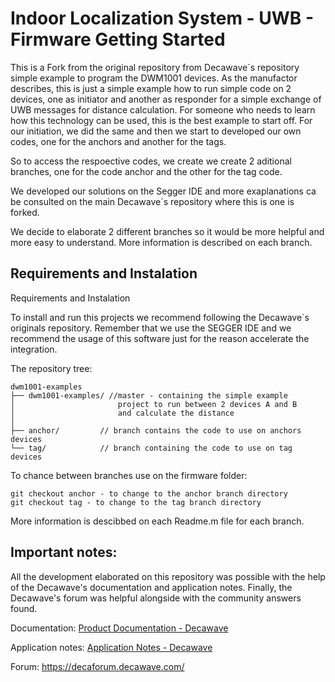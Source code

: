 # Indoor Localization System - UWB - Firmware Getting Started

This is a Fork from the original repository from Decawave´s repository simple example to program the DWM1001 devices. As the manufactor describes, this is just a simple example how to run simple code on 2 devices, one as initiator and another as responder for a simple exchange of UWB messages for distance calculation. For someone who needs to learn how this technology can be used, this is the best example to start off. For our initiation, we did the same and then we start to developed our own codes, one for the anchors and another for the tags. 

So to access the respoective codes, we create we create 2 aditional branches, one for the code anchor and the other for the tag code. 

We developed our solutions on the Segger IDE and more exaplanations ca be consulted on the main Decawave´s repository where this is one is forked.

We decide to elaborate 2 different branches so it would be more helpful and more easy to understand. More information is described on each branch.

## Requirements and Instalation

Requirements and Instalation

To install and run this projects we recommend following the Decawave´s originals repository. Remember that we use the SEGGER IDE and we recommend the usage of this software just for the reason accelerate the integration.

The repository tree:

```
dwm1001-examples
├── dwm1001-examples/ //master - containing the simple example 
│                       project to run between 2 devices A and B
│                       and calculate the distance
│                   
├── anchor/         // branch contains the code to use on anchors devices
└── tag/            // branch containing the code to use on tag devices
```

To chance between branches use on the firmware folder:

```
git checkout anchor - to change to the anchor branch directory
git checkout tag - to change to the tag branch directory
```

More information is descibbed on each Readme.m file for each branch.

## Important notes:

All the development elaborated on this repository was possible with the help of the Decawave's documentation and application notes. Finally, the Decawave's forum was helpful alongside with the community answers found.

Documentation: [Product Documentation - Decawave](https://www.decawave.com/product-documentation/)

Application notes: [Application Notes - Decawave](https://www.decawave.com/application-notes/)

Forum: https://decaforum.decawave.com/
